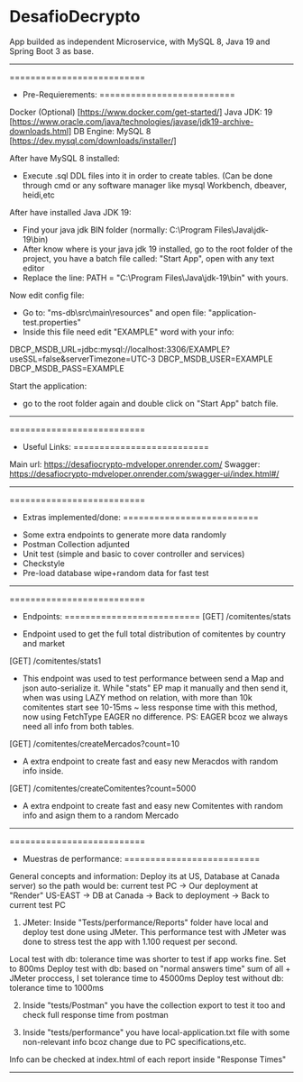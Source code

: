 # DesafioDecrypto
App builded as independent Microservice, with MySQL 8, Java 19 and Spring Boot 3 as base.

--------------------------------------------------------------------------------------------------------

==========================
* Pre-Requierements: 
==========================

Docker (Optional) [https://www.docker.com/get-started/]
Java JDK:  19 [https://www.oracle.com/java/technologies/javase/jdk19-archive-downloads.html]
DB Engine: MySQL 8 [https://dev.mysql.com/downloads/installer/]

After have MySQL 8 installed:
- Execute .sql DDL files into it in order to create tables. (Can be done through cmd or any software manager like mysql Workbench, dbeaver, heidi,etc

After have installed Java JDK 19:
- Find your java jdk BIN folder (normally: C:\Program Files\Java\jdk-19\bin)
- After know where is your java jdk 19 installed, go to the root folder of the project, you have a batch file called: "Start App", open with any text editor
- Replace the line: PATH = "C:\Program Files\Java\jdk-19\bin" with yours.

Now edit config file: 
- Go to: "ms-db\src\main\resources" and open file: "application-test.properties"
- Inside this file need edit "EXAMPLE" word with your info:

DBCP_MSDB_URL=jdbc:mysql://localhost:3306/EXAMPLE?useSSL=false&serverTimezone=UTC-3
DBCP_MSDB_USER=EXAMPLE
DBCP_MSDB_PASS=EXAMPLE

Start the application:
- go to the root folder again and double click on "Start App" batch file.

--------------------------------------------------------------------------------------------------------

==========================
* Useful Links: 
==========================

Main url: https://desafiocrypto-mdveloper.onrender.com/
Swagger: https://desafiocrypto-mdveloper.onrender.com/swagger-ui/index.html#/

--------------------------------------------------------------------------------------------------------

==========================
* Extras implemented/done:
==========================
- Some extra endpoints to generate more data randomly
- Postman Collection adjunted
- Unit test (simple and basic to cover controller and services)
- Checkstyle
- Pre-load database wipe+random data for fast test

--------------------------------------------------------------------------------------------------------

==========================
* Endpoints: 
==========================
[GET]
/comitentes/stats
- Endpoint used to get the full total distribution of comitentes by country and market

[GET]
/comitentes/stats1
- This endpoint was used to test performance between send a Map and json auto-serialize it. While "stats" EP map it manually and then send it,
when was using LAZY method on relation, with more than 10k comitentes start see 10-15ms ~ less response time with this method, now using FetchType EAGER no difference.
PS: EAGER bcoz we always need all info from both tables.

[GET]
/comitentes/createMercados?count=10
- A extra endpoint to create fast and easy new Meracdos with random info inside.

[GET]
/comitentes/createComitentes?count=5000
- A extra endpoint to create fast and easy new Comitentes with random info and asign them to a random Mercado

--------------------------------------------------------------------------------------------------------

==========================
* Muestras de performance:
==========================

General concepts and information:
Deploy its at US, Database at Canada server) so the path would be:
	current test PC -> Our deployment at "Render" US-EAST -> DB at Canada -> Back to deployment -> Back to current test PC


1) JMeter:
Inside "Tests/performance/Reports" folder have local and deploy test done using JMeter.
This performance test with JMeter was done to stress test the app with 1.100 request per second.

Local test with db: tolerance time was shorter to test if app works fine. Set to 800ms
Deploy test with db: based on "normal answers time" sum of all + JMeter proccess, I set tolerance time to 45000ms
Deploy test without db: tolerance time to 1000ms

2) Inside "tests/Postman" you have the collection export to test it too and check full response time from postman

3) Inside "tests/performance" you have local-application.txt file with some non-relevant info bcoz change due to PC specifications,etc.

Info can be checked at index.html of each report inside "Response Times"

--------------------------------------------------------------------------------------------------------